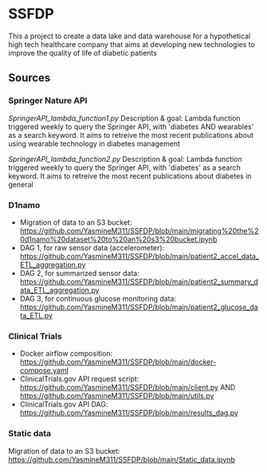 # SSFDP
This a project to create a data lake and data warehouse for a hypothetical high tech healthcare company that aims at developing new technologies to improve the quality of life of diabetic patients

## Sources
### Springer Nature API
*SpringerAPI_lambda_function1.py*
Description & goal: Lambda function triggered weekly to query the Springer API, with 'diabetes AND wearables' as a search keyword. It aims to retreive the most recent publications about using wearable technology in diabetes management

*SpringerAPI_lambda_function2.py*
Description & goal: Lambda function triggered weekly to query the Springer API, with 'diabetes' as a search keyword. It aims to retreive the most recent publications about diabetes in general

### D1namo 
- Migration of data to an S3 bucket: 
https://github.com/YasmineM311/SSFDP/blob/main/migrating%20the%20d1namo%20dataset%20to%20an%20s3%20bucket.ipynb
- DAG 1, for raw sensor data (accelerometer): https://github.com/YasmineM311/SSFDP/blob/main/patient2_accel_data_ETL_aggregation.py
- DAG 2, for summarized sensor data: https://github.com/YasmineM311/SSFDP/blob/main/patient2_summary_data_ETL_aggregation.py
- DAG 3, for continuous glucose monitoring data: https://github.com/YasmineM311/SSFDP/blob/main/patient2_glucose_data_ETL.py 

### Clinical Trials
- Docker airflow composition: https://github.com/YasmineM311/SSFDP/blob/main/docker-compose.yaml
- ClinicalTrials.gov API request script: https://github.com/YasmineM311/SSFDP/blob/main/client.py AND
 https://github.com/YasmineM311/SSFDP/blob/main/utils.py 
- ClinicalTrials.gov API DAG: https://github.com/YasmineM311/SSFDP/blob/main/results_dag.py 
 
### Static data
Migration of data to an S3 bucket: https://github.com/YasmineM311/SSFDP/blob/main/Static_data.ipynb
